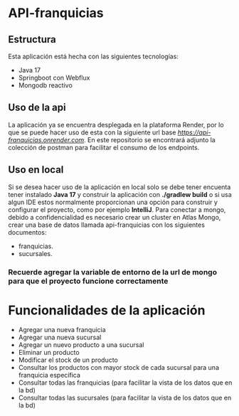 # API-franquicias

## Estructura
Esta aplicación está hecha con las siguientes tecnologías:
- Java 17
- Springboot con Webflux
- Mongodb reactivo

## Uso de la api
La aplicación ya se encuentra desplegada en la plataforma Render, por lo que se puede hacer uso de esta con la siguiente url base *https://api-franquicias.onrender.com*. En este repositorio se encontrará adjunto la colección de postman para facilitar el consumo de los endpoints.

## Uso en local
Si se desea hacer uso de la aplicación en local solo se debe tener encuenta tener instalado **Java 17** y construir la aplicación con **./gradlew build** o si usa algun IDE estos normalmente proporcionan una opción para construir y configurar el proyecto, como por ejemplo **IntelliJ**. Para conectar a mongo, debido a confidencialidad es necesario crear un cluster en Atlas Mongo, crear una base de datos llamada api-franquicias con los siguientes documentos:
- franquicias.
- sucursales.

### **Recuerde agregar la variable de entorno de la url de mongo para que el proyecto funcione correctamente**

# Funcionalidades de la aplicación
- Agregar una nueva franquicia
- Agregar una nueva sucursal
- Agregar un nuevo producto a una sucursal
- Eliminar un producto
- Modificar el stock de un producto
- Consultar los productos con mayor stock de cada sucursal para una franquicia específica
- Consultar todas las franquicias (para facilitar la vista de los datos que en la bd)
- Consultar todas las sucursales (para facilitar la vista de los datos que en la bd)
